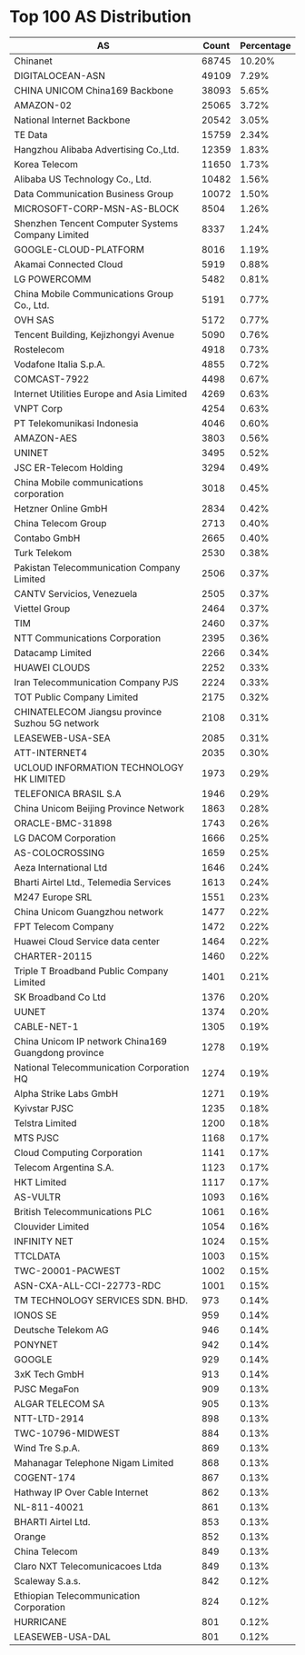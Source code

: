 # Top 100 AS Distribution
| AS | Count | Percentage |
|----|----|----|
| Chinanet | 68745 | 10.20% |
| DIGITALOCEAN-ASN | 49109 | 7.29% |
| CHINA UNICOM China169 Backbone | 38093 | 5.65% |
| AMAZON-02 | 25065 | 3.72% |
| National Internet Backbone | 20542 | 3.05% |
| TE Data | 15759 | 2.34% |
| Hangzhou Alibaba Advertising Co.,Ltd. | 12359 | 1.83% |
| Korea Telecom | 11650 | 1.73% |
| Alibaba US Technology Co., Ltd. | 10482 | 1.56% |
| Data Communication Business Group | 10072 | 1.50% |
| MICROSOFT-CORP-MSN-AS-BLOCK | 8504 | 1.26% |
| Shenzhen Tencent Computer Systems Company Limited | 8337 | 1.24% |
| GOOGLE-CLOUD-PLATFORM | 8016 | 1.19% |
| Akamai Connected Cloud | 5919 | 0.88% |
| LG POWERCOMM | 5482 | 0.81% |
| China Mobile Communications Group Co., Ltd. | 5191 | 0.77% |
| OVH SAS | 5172 | 0.77% |
| Tencent Building, Kejizhongyi Avenue | 5090 | 0.76% |
| Rostelecom | 4918 | 0.73% |
| Vodafone Italia S.p.A. | 4855 | 0.72% |
| COMCAST-7922 | 4498 | 0.67% |
| Internet Utilities Europe and Asia Limited | 4269 | 0.63% |
| VNPT Corp | 4254 | 0.63% |
| PT Telekomunikasi Indonesia | 4046 | 0.60% |
| AMAZON-AES | 3803 | 0.56% |
| UNINET | 3495 | 0.52% |
| JSC ER-Telecom Holding | 3294 | 0.49% |
| China Mobile communications corporation | 3018 | 0.45% |
| Hetzner Online GmbH | 2834 | 0.42% |
| China Telecom Group | 2713 | 0.40% |
| Contabo GmbH | 2665 | 0.40% |
| Turk Telekom | 2530 | 0.38% |
| Pakistan Telecommunication Company Limited | 2506 | 0.37% |
| CANTV Servicios, Venezuela | 2505 | 0.37% |
| Viettel Group | 2464 | 0.37% |
| TIM | 2460 | 0.37% |
| NTT Communications Corporation | 2395 | 0.36% |
| Datacamp Limited | 2266 | 0.34% |
| HUAWEI CLOUDS | 2252 | 0.33% |
| Iran Telecommunication Company PJS | 2224 | 0.33% |
| TOT Public Company Limited | 2175 | 0.32% |
| CHINATELECOM Jiangsu province Suzhou 5G network | 2108 | 0.31% |
| LEASEWEB-USA-SEA | 2085 | 0.31% |
| ATT-INTERNET4 | 2035 | 0.30% |
| UCLOUD INFORMATION TECHNOLOGY HK LIMITED | 1973 | 0.29% |
| TELEFONICA BRASIL S.A | 1946 | 0.29% |
| China Unicom Beijing Province Network | 1863 | 0.28% |
| ORACLE-BMC-31898 | 1743 | 0.26% |
| LG DACOM Corporation | 1666 | 0.25% |
| AS-COLOCROSSING | 1659 | 0.25% |
| Aeza International Ltd | 1646 | 0.24% |
| Bharti Airtel Ltd., Telemedia Services | 1613 | 0.24% |
| M247 Europe SRL | 1551 | 0.23% |
| China Unicom Guangzhou network | 1477 | 0.22% |
| FPT Telecom Company | 1472 | 0.22% |
| Huawei Cloud Service data center | 1464 | 0.22% |
| CHARTER-20115 | 1460 | 0.22% |
| Triple T Broadband Public Company Limited | 1401 | 0.21% |
| SK Broadband Co Ltd | 1376 | 0.20% |
| UUNET | 1374 | 0.20% |
| CABLE-NET-1 | 1305 | 0.19% |
| China Unicom IP network China169 Guangdong province | 1278 | 0.19% |
| National Telecommunication Corporation HQ | 1274 | 0.19% |
| Alpha Strike Labs GmbH | 1271 | 0.19% |
| Kyivstar PJSC | 1235 | 0.18% |
| Telstra Limited | 1200 | 0.18% |
| MTS PJSC | 1168 | 0.17% |
| Cloud Computing Corporation | 1141 | 0.17% |
| Telecom Argentina S.A. | 1123 | 0.17% |
| HKT Limited | 1117 | 0.17% |
| AS-VULTR | 1093 | 0.16% |
| British Telecommunications PLC | 1061 | 0.16% |
| Clouvider Limited | 1054 | 0.16% |
| INFINITY NET | 1024 | 0.15% |
| TTCLDATA | 1003 | 0.15% |
| TWC-20001-PACWEST | 1002 | 0.15% |
| ASN-CXA-ALL-CCI-22773-RDC | 1001 | 0.15% |
| TM TECHNOLOGY SERVICES SDN. BHD. | 973 | 0.14% |
| IONOS SE | 959 | 0.14% |
| Deutsche Telekom AG | 946 | 0.14% |
| PONYNET | 942 | 0.14% |
| GOOGLE | 929 | 0.14% |
| 3xK Tech GmbH | 913 | 0.14% |
| PJSC MegaFon | 909 | 0.13% |
| ALGAR TELECOM SA | 905 | 0.13% |
| NTT-LTD-2914 | 898 | 0.13% |
| TWC-10796-MIDWEST | 884 | 0.13% |
| Wind Tre S.p.A. | 869 | 0.13% |
| Mahanagar Telephone Nigam Limited | 868 | 0.13% |
| COGENT-174 | 867 | 0.13% |
| Hathway IP Over Cable Internet | 862 | 0.13% |
| NL-811-40021 | 861 | 0.13% |
| BHARTI Airtel Ltd. | 853 | 0.13% |
| Orange | 852 | 0.13% |
| China Telecom | 849 | 0.13% |
| Claro NXT Telecomunicacoes Ltda | 849 | 0.13% |
| Scaleway S.a.s. | 842 | 0.12% |
| Ethiopian Telecommunication Corporation | 824 | 0.12% |
| HURRICANE | 801 | 0.12% |
| LEASEWEB-USA-DAL | 801 | 0.12% |
